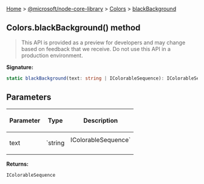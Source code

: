 [Home](./index) &gt; [@microsoft/node-core-library](./node-core-library.md) &gt; [Colors](./node-core-library.colors.md) &gt; [blackBackground](./node-core-library.colors.blackbackground.md)

## Colors.blackBackground() method

> This API is provided as a preview for developers and may change based on feedback that we receive. Do not use this API in a production environment.
> 

<b>Signature:</b>

```typescript
static blackBackground(text: string | IColorableSequence): IColorableSequence;
```

## Parameters

|  <p>Parameter</p> | <p>Type</p> | <p>Description</p> |
|  --- | --- | --- |
|  <p>text</p> | <p>`string | IColorableSequence`</p> |  |

<b>Returns:</b>

`IColorableSequence`

